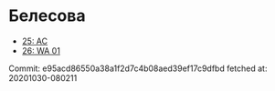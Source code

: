 # Белесова
- [25: AC](25.md)
- [26: WA 01](26.md)

Commit: e95acd86550a38a1f2d7c4b08aed39ef17c9dfbd
 fetched at: 20201030-080211
